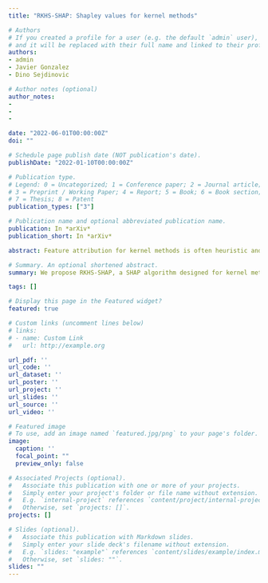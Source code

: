 ```yaml
---
title: "RKHS-SHAP: Shapley values for kernel methods"

# Authors
# If you created a profile for a user (e.g. the default `admin` user), write the username (folder name) here 
# and it will be replaced with their full name and linked to their profile.
authors:
- admin
- Javier Gonzalez
- Dino Sejdinovic

# Author notes (optional)
author_notes:
- 
- 
-  

date: "2022-06-01T00:00:00Z"
doi: ""

# Schedule page publish date (NOT publication's date).
publishDate: "2022-01-10T00:00:00Z"

# Publication type.
# Legend: 0 = Uncategorized; 1 = Conference paper; 2 = Journal article;
# 3 = Preprint / Working Paper; 4 = Report; 5 = Book; 6 = Book section;
# 7 = Thesis; 8 = Patent
publication_types: ["3"]

# Publication name and optional abbreviated publication name.
publication: In *arXiv*
publication_short: In *arXiv*

abstract: Feature attribution for kernel methods is often heuristic and not individualised for each prediction. To address this, we turn to the concept of Shapley values, a coalition game theoretical framework that has previously been applied to different machine learning model interpretation tasks, such as linear models, tree ensembles and deep networks. By analysing Shapley values from a functional perspective, we propose \textsc{RKHS-SHAP}, an attribution method for kernel machines that can efficiently compute both \emph{Interventional} and \emph{Observational Shapley values} using kernel mean embeddings of distributions. We show theoretically that our method is robust with respect to local perturbations - a key yet often overlooked desideratum for interpretability. Further, we propose \emph{Shapley regulariser}, applicable to a general empirical risk minimisation framework, allowing learning while controlling the level of specific feature's contributions to the model. We demonstrate that the Shapley regulariser enables learning which is robust to covariate shift of a given feature and fair learning which controls the Shapley values of sensitive features.

# Summary. An optional shortened abstract.
summary: We propose RKHS-SHAP, a SHAP algorithm designed for kernel methods. It can efficiently compute both interventional and observational shapley values using kernel mean embedding of distributions.

tags: []

# Display this page in the Featured widget?
featured: true

# Custom links (uncomment lines below)
# links:
# - name: Custom Link
#   url: http://example.org

url_pdf: ''
url_code: ''
url_dataset: ''
url_poster: ''
url_project: ''
url_slides: ''
url_source: ''
url_video: ''

# Featured image
# To use, add an image named `featured.jpg/png` to your page's folder. 
image:
  caption: ''
  focal_point: ""
  preview_only: false

# Associated Projects (optional).
#   Associate this publication with one or more of your projects.
#   Simply enter your project's folder or file name without extension.
#   E.g. `internal-project` references `content/project/internal-project/index.md`.
#   Otherwise, set `projects: []`.
projects: []

# Slides (optional).
#   Associate this publication with Markdown slides.
#   Simply enter your slide deck's filename without extension.
#   E.g. `slides: "example"` references `content/slides/example/index.md`.
#   Otherwise, set `slides: ""`.
slides: ""
---
```

<!-- 
{{% callout note %}}
Click the *Cite* button above to demo the feature to enable visitors to import publication metadata into their reference management software.
{{% /callout %}}

{{% callout note %}}
Create your slides in Markdown - click the *Slides* button to check out the example.
{{% /callout %}} -->
<!-- 
Supplementary notes can be added here, including [code, math, and images](https://wowchemy.com/docs/writing-markdown-latex/). -->
